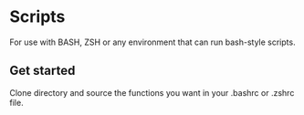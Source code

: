 # Scripts
For use with BASH, ZSH or any environment that can run bash-style scripts.

## Get started
Clone directory and source the functions you want in your .bashrc or .zshrc file.
